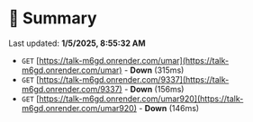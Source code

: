 # 📖 Summary
Last updated: **1/5/2025, 8:55:32 AM**

- `GET` [https://talk-m6gd.onrender.com/umar](https://talk-m6gd.onrender.com/umar) - **Down** (315ms)
- `GET` [https://talk-m6gd.onrender.com/9337](https://talk-m6gd.onrender.com/9337) - **Down** (156ms)
- `GET` [https://talk-m6gd.onrender.com/umar920](https://talk-m6gd.onrender.com/umar920) - **Down** (146ms)
